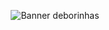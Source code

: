 <p align="center">
  <img src="https://capsule-render.vercel.app/api?type=venom&height=300&color=FF91A4&text=✨ deborinhas ✨&textBg=false&fontColor=F57F12&section=header&reversal=false" alt="Banner deborinhas"/>
</p>

<!--
**deborinhas/deborinhas** is a ✨ _special_ ✨ repository because its `README.md` (this file) appears on your GitHub profile.

Here are some ideas to get you started:

- 🔭 I’m currently working on ...
- 🌱 I’m currently learning ...
- 👯 I’m looking to collaborate on ...
- 🤔 I’m looking for help with ...
- 💬 Ask me about ...
- 📫 How to reach me: ...
- 😄 Pronouns: ...
- ⚡ Fun fact: ...
-->
